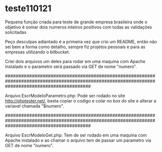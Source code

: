 # teste110121
Pequena função criada para teste de grande empresa brasileira onde o objetivo é somar dois numeros inteiros positivos com todas as validações solicitadas

Peço desculpas adiantado é a primeira vez que crio um README, então não sei bem a forma como detalho, sempre fiz projetos pessoais e para as empresas utilizando o bitbucket.

Criei dois arquivos um deles para rodar em uma maquina com Apache instalado e o parametro será passado via GET de nome "numero".

################################################################################################################################################

Arquivo EscrModeloParametro.php:
Pode ser rodado no site http://phptester.net/, basta copiar o codigo e colar no box do site e alterar a variavel chamada "$numero".

################################################################################################################################################

Arquivo EscrModeloGet.php:
Tem de ser rodado em uma maquina com Apache instalado e ao chamar o arquivo tem de passar um parametro via GET de nome "numero".

